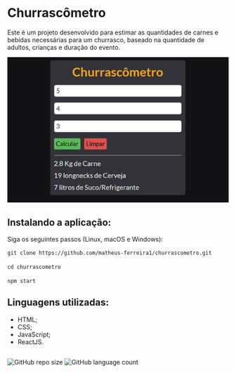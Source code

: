# Churrascômetro

Este é um projeto desenvolvido para estimar as quantidades de carnes e bebidas necessárias para um churrasco, baseado na quantidade de adultos, crianças e duração do evento.

<div align="center">
  <img  src='https://github.com/matheus-ferreira1/churrascometro/blob/main/src/assets/churras.png' alt="exemplo imagem">
</div>

## Instalando a aplicação:

Siga os seguintes passos (Linux, macOS e Windows):
```
git clone https://github.com/matheus-ferreira1/churrascometro.git

cd churrascometro

npm start
```

## Linguagens utilizadas:
- HTML;
- CSS;
- JavaScript;
- ReactJS.

##

![GitHub repo size](https://img.shields.io/github/repo-size/matheus-ferreira1/churrascometro?style=for-the-badge)
![GitHub language count](https://img.shields.io/github/languages/count/matheus-ferreira1/churrascometro?style=for-the-badge)
